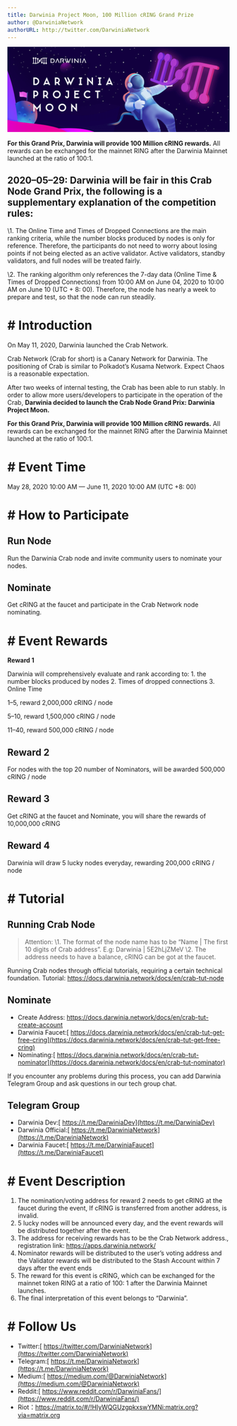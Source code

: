 ```yaml
---
title: Darwinia Project Moon, 100 Million cRING Grand Prize
author: @DarwiniaNetwork
authorURL: http://twitter.com/DarwiniaNetwork
---
```


![](assets/2020-06-01-darwinia-project-moon.png)

**For this Grand Prix, Darwinia will provide 100 Million cRING rewards.** All rewards can be exchanged for the mainnet RING after the Darwinia Mainnet launched at the ratio of 100:1.

<!--truncate-->

## 2020–05–29: Darwinia will be fair in this Crab Node Grand Prix, the following is a supplementary explanation of the competition rules:

\1. The Online Time and Times of Dropped Connections are the main ranking criteria, while the number blocks produced by nodes is only for reference. Therefore, the participants do not need to worry about losing points if not being elected as an active validator. Active validators, standby validators, and full nodes will be treated fairly.

\2. The ranking algorithm only references the 7-day data (Online Time & Times of Dropped Connections) from 10:00 AM on June 04, 2020 to 10:00 AM on June 10 (UTC + 8: 00). Therefore, the node has nearly a week to prepare and test, so that the node can run steadily.

# # Introduction

On May 11, 2020, Darwinia launched the Crab Network.

Crab Network (Crab for short) is a Canary Network for Darwinia. The positioning of Crab is similar to Polkadot’s Kusama Network. Expect Chaos is a reasonable expectation.

After two weeks of internal testing, the Crab has been able to run stably. In order to allow more users/developers to participate in the operation of the Crab, **Darwinia decided to launch the Crab Node Grand Prix: Darwinia Project Moon.**

**For this Grand Prix, Darwinia will provide 100 Million cRING rewards.** All rewards can be exchanged for the mainnet RING after the Darwinia Mainnet launched at the ratio of 100:1.

# # Event Time

May 28, 2020 10:00 AM — June 11, 2020 10:00 AM (UTC +8: 00)

# # How to Participate

## Run Node

Run the Darwinia Crab node and invite community users to nominate your nodes.

## Nominate

Get cRING at the faucet and participate in the Crab Network node nominating.

# # Event Rewards

**Reward 1**

Darwinia will comprehensively evaluate and rank according to: 1. the number blocks produced by nodes 2. Times of dropped connections 3. Online Time

1–5, reward 2,000,000 cRING / node

5–10, reward 1,500,000 cRING / node

11–40, reward 500,000 cRING / node

## **Reward 2**

For nodes with the top 20 number of Nominators, will be awarded 500,000 cRING / node

## **Reward 3**

Get cRING at the faucet and Nominate, you will share the rewards of 10,000,000 cRING

## **Reward 4**

Darwinia will draw 5 lucky nodes everyday, rewarding 200,000 cRING / node

# # Tutorial

## Running Crab Node

> Attention:
> \1. The format of the node name has to be “Name | The first 10 digits of Crab address”. E.g: Darwinia | 5E2hLjZMeV
> \2. The address needs to have a balance, cRING can be got at the faucet.

Running Crab nodes through official tutorials, requiring a certain technical foundation. Tutorial: https://docs.darwinia.network/docs/en/crab-tut-node

## **Nominate**

- Create Address: https://docs.darwinia.network/docs/en/crab-tut-create-account
- Darwinia Faucet:[ https://docs.darwinia.network/docs/en/crab-tut-get-free-cring](https://docs.darwinia.network/docs/en/crab-tut-get-free-cring)
- Nominating:[ https://docs.darwinia.network/docs/en/crab-tut-nominator](https://docs.darwinia.network/docs/en/crab-tut-nominator)

If you encounter any problems during this process, you can add Darwinia Telegram Group and ask questions in our tech group chat.

## **Telegram Group**

- Darwinia Dev:[ https://t.me/DarwiniaDev](https://t.me/DarwiniaDev)
- Darwinia Official:[ https://t.me/DarwiniaNetwork](https://t.me/DarwiniaNetwork)
- Darwinia Faucet:[ https://t.me/DarwiniaFaucet](https://t.me/DarwiniaFaucet)

# # Event Description

1. The nomination/voting address for reward 2 needs to get cRING at the faucet during the event, If cRING is transferred from another address, is invalid.
2. 5 lucky nodes will be announced every day, and the event rewards will be distributed together after the event.
3. The address for receiving rewards has to be the Crab Network address., registration link: https://apps.darwinia.network/
4. Nominator rewards will be distributed to the user’s voting address and the Validator rewards will be distributed to the Stash Account within 7 days after the event ends
5. The reward for this event is cRING, which can be exchanged for the mainnet token RING at a ratio of 100: 1 after the Darwinia Mainnet launches.
6. The final interpretation of this event belongs to “Darwinia”.

# # Follow Us

- Twitter:[ https://twitter.com/DarwiniaNetwork](https://twitter.com/DarwiniaNetwork)
- Telegram:[ https://t.me/DarwiniaNetwork](https://t.me/DarwiniaNetwork)
- Medium:[ https://medium.com/@DarwiniaNetwork](https://medium.com/@DarwiniaNetwork)
- Reddit:[ https://www.reddit.com/r/DarwiniaFans/](https://www.reddit.com/r/DarwiniaFans/)
- Riot：https://matrix.to/#/!HIyWQGUzgpkxswYMNi:matrix.org?via=matrix.org